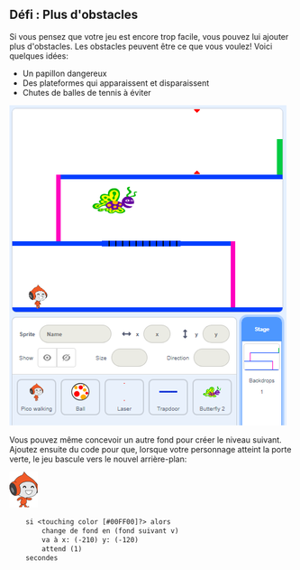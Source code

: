 ## Défi : Plus d'obstacles

Si vous pensez que votre jeu est encore trop facile, vous pouvez lui ajouter plus d'obstacles. Les obstacles peuvent être ce que vous voulez! Voici quelques idées:

+ Un papillon dangereux
+ Des plateformes qui apparaissent et disparaissent
+ Chutes de balles de tennis à éviter

![capture d'écran](images/dodge-obstacles.png)

Vous pouvez même concevoir un autre fond pour créer le niveau suivant. Ajoutez ensuite du code pour que, lorsque votre personnage atteint la porte verte, le jeu bascule vers le nouvel arrière-plan:

![pico marche sprite](images/pico_walking_sprite.png)

```blocks3
    si <touching color [#00FF00]?> alors
        change de fond en (fond suivant v)
        va à x: (-210) y: (-120)
        attend (1)
    secondes
```